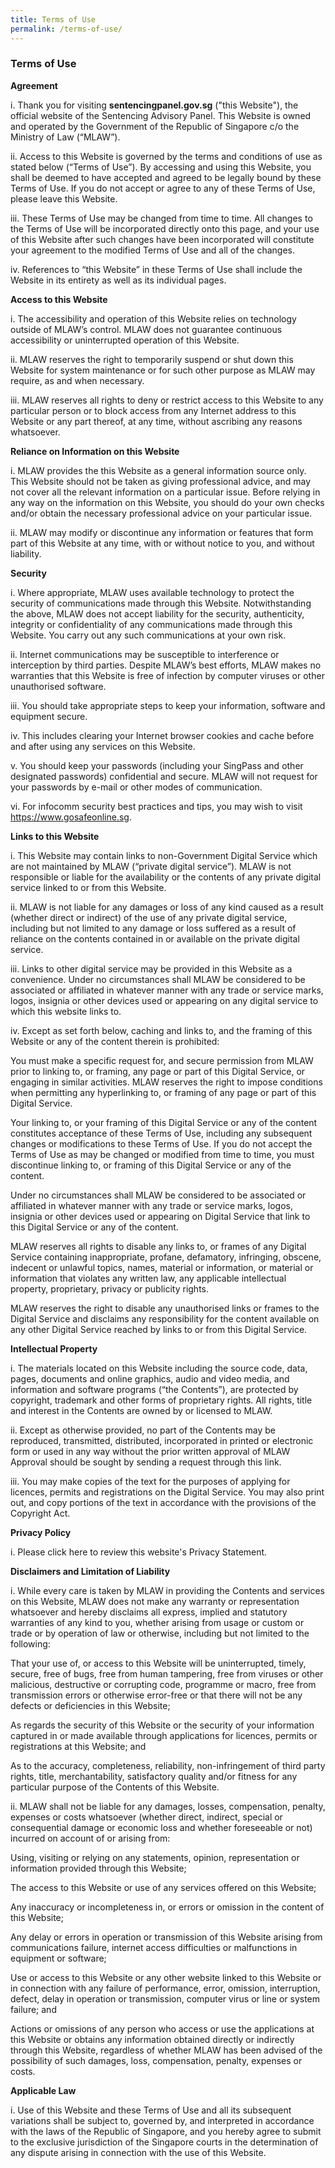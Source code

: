 ```yaml
---
title: Terms of Use
permalink: /terms-of-use/
---
```

### **Terms of Use**

**Agreement**

i. Thank you for visiting **sentencingpanel.gov.sg** ("this Website"), the official website of the Sentencing Advisory Panel. This Website is owned and operated by the Government of the Republic of Singapore c/o the Ministry of Law (“MLAW”).

ii. Access to this Website is governed by the terms and conditions of use as stated below (“Terms of Use”). By accessing and using this Website, you shall be deemed to have accepted and agreed to be legally bound by these Terms of Use. If you do not accept or agree to any of these Terms of Use, please leave this Website.

iii. These Terms of Use may be changed from time to time. All changes to the Terms of Use will be incorporated directly onto this page, and your use of this Website after such changes have been incorporated will constitute your agreement to the modified Terms of Use and all of the changes.

iv. References to “this Website” in these Terms of Use shall include the Website in its entirety as well as its individual pages.

**Access to this Website**

i. The accessibility and operation of this Website relies on technology outside of MLAW’s control. MLAW does not guarantee continuous accessibility or uninterrupted operation of this Website.

ii. MLAW reserves the right to temporarily suspend or shut down this Website for system maintenance or for such other purpose as MLAW may require, as and when necessary.

iii. MLAW reserves all rights to deny or restrict access to this Website to any particular person or to block access from any Internet address to this Website or any part thereof, at any time, without ascribing any reasons whatsoever.

**Reliance on Information on this Website**

i. MLAW provides the this Website as a general information source only. This Website should not be taken as giving professional advice, and may not cover all the relevant information on a particular issue. Before relying in any way on the information on this Website, you should do your own checks and/or obtain the necessary professional advice on your particular issue.

ii. MLAW may modify or discontinue any information or features that form part of this Website at any time, with or without notice to you, and without liability.

**Security**

i. Where appropriate, MLAW uses available technology to protect the security of communications made through this Website. Notwithstanding the above, MLAW does not accept liability for the security, authenticity, integrity or confidentiality of any communications made through this Website. You carry out any such communications at your own risk.

ii. Internet communications may be susceptible to interference or interception by third parties. Despite MLAW’s best efforts, MLAW makes no warranties that this Website is free of infection by computer viruses or other unauthorised software.

iii. You should take appropriate steps to keep your information, software and equipment secure.

iv. This includes clearing your Internet browser cookies and cache before and after using any services on this Website.

v. You should keep your passwords (including your SingPass and other designated passwords) confidential and secure. MLAW will not request for your passwords by e-mail or other modes of communication.

vi. For infocomm security best practices and tips, you may wish to visit https://www.gosafeonline.sg.

**Links to this Website**

i. This Website may contain links to non-Government Digital Service which are not maintained by MLAW (“private digital service”). MLAW is not responsible or liable for the availability or the contents of any private digital service linked to or from this Website.

ii. MLAW is not liable for any damages or loss of any kind caused as a result (whether direct or indirect) of the use of any private digital service, including but not limited to any damage or loss suffered as a result of reliance on the contents contained in or available on the private digital service.

iii. Links to other digital service may be provided in this Website as a convenience. Under no circumstances shall MLAW be considered to be associated or affiliated in whatever manner with any trade or service marks, logos, insignia or other devices used or appearing on any digital service to which this website links to.

iv. Except as set forth below, caching and links to, and the framing of this Website or any of the content therein is prohibited:

You must make a specific request for, and secure permission from MLAW prior to linking to, or framing, any page or part of this Digital Service, or engaging in similar activities. MLAW reserves the right to impose conditions when permitting any hyperlinking to, or framing of any page or part of this Digital Service.

Your linking to, or your framing of this Digital Service or any of the content constitutes acceptance of these Terms of Use, including any subsequent changes or modifications to these Terms of Use. If you do not accept the Terms of Use as may be changed or modified from time to time, you must discontinue linking to, or framing of this Digital Service or any of the content.

Under no circumstances shall MLAW be considered to be associated or affiliated in whatever manner with any trade or service marks, logos, insignia or other devices used or appearing on Digital Service that link to this Digital Service or any of the content.

MLAW reserves all rights to disable any links to, or frames of any Digital Service containing inappropriate, profane, defamatory, infringing, obscene, indecent or unlawful topics, names, material or information, or material or information that violates any written law, any applicable intellectual property, proprietary, privacy or publicity rights.

MLAW reserves the right to disable any unauthorised links or frames to the Digital Service and disclaims any responsibility for the content available on any other Digital Service reached by links to or from this Digital Service.

**Intellectual Property**

i. The materials located on this Website including the source code, data, pages, documents and online graphics, audio and video media, and information and software programs (“the Contents”), are protected by copyright, trademark and other forms of proprietary rights. All rights, title and interest in the Contents are owned by or licensed to MLAW.

ii. Except as otherwise provided, no part of the Contents may be reproduced, transmitted, distributed, incorporated in printed or electronic form or used in any way without the prior written approval of MLAW Approval should be sought by sending a request through this link.

iii. You may make copies of the text for the purposes of applying for licences, permits and registrations on the Digital Service. You may also print out, and copy portions of the text in accordance with the provisions of the Copyright Act.

**Privacy Policy**

i. Please click here to review this website's Privacy Statement.

**Disclaimers and Limitation of Liability**

i. While every care is taken by MLAW in providing the Contents and services on this Website, MLAW does not make any warranty or representation whatsoever and hereby disclaims all express, implied and statutory warranties of any kind to you, whether arising from usage or custom or trade or by operation of law or otherwise, including but not limited to the following:

That your use of, or access to this Website will be uninterrupted, timely, secure, free of bugs, free from human tampering, free from viruses or other malicious, destructive or corrupting code, programme or macro, free from transmission errors or otherwise error-free or that there will not be any defects or deficiencies in this Website;

As regards the security of this Website or the security of your information captured in or made available through applications for licences, permits or registrations at this Website; and

As to the accuracy, completeness, reliability, non-infringement of third party rights, title, merchantability, satisfactory quality and/or fitness for any particular purpose of the Contents of this Website.

ii. MLAW shall not be liable for any damages, losses, compensation, penalty, expenses or costs whatsoever (whether direct, indirect, special or consequential damage or economic loss and whether foreseeable or not) incurred on account of or arising from:

Using, visiting or relying on any statements, opinion, representation or information provided through this Website;

The access to this Website or use of any services offered on this Website;

Any inaccuracy or incompleteness in, or errors or omission in the content of this Website;

Any delay or errors in operation or transmission of this Website arising from communications failure, internet access difficulties or malfunctions in equipment or software;

Use or access to this Website or any other website linked to this Website or in connection with any failure of performance, error, omission, interruption, defect, delay in operation or transmission, computer virus or line or system failure; and

Actions or omissions of any person who access or use the applications at this Website or obtains any information obtained directly or indirectly through this Website, regardless of whether MLAW has been advised of the possibility of such damages, loss, compensation, penalty, expenses or costs.

**Applicable Law**

i. Use of this Website and these Terms of Use and all its subsequent variations shall be subject to, governed by, and interpreted in accordance with the laws of the Republic of Singapore, and you hereby agree to submit to the exclusive jurisdiction of the Singapore courts in the determination of any dispute arising in connection with the use of this Website.